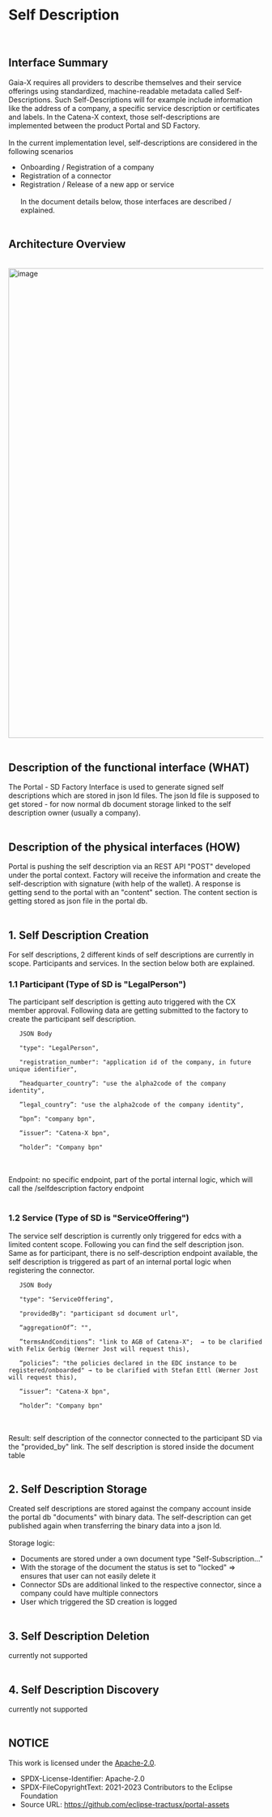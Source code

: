 # Self Description

<br>

## Interface Summary

Gaia-X requires all providers to describe themselves and their service offerings using standardized, machine-readable metadata called Self-Descriptions. Such Self-Descriptions will for example include information like the address of a company, a specific service description or certificates and labels.
In the Catena-X context, those self-descriptions are implemented between the product Portal and SD Factory.
<br>
<br>
In the current implementation level, self-descriptions are considered in the following scenarios
<br>

- Onboarding / Registration of a company
- Registration of a connector
- Registration / Release of a new app or service
  <br>
  <br>
  In the document details below, those interfaces are described / explained.
  <br>
  <br>

## Architecture Overview

<br>
<img width="927" alt="image" src="https://user-images.githubusercontent.com/94133633/210441023-e5266002-d358-4757-b06a-2eae03b23803.png">
<br>
<br>

## Description of the functional interface (WHAT)

The Portal - SD Factory Interface is used to generate signed self descriptions which are stored in json ld files.
The json ld file is supposed to get stored - for now normal db document storage linked to the self description owner (usually a company).
<br>
<br>

## Description of the physical interfaces (HOW)

Portal is pushing the self description via an REST API "POST" developed under the portal context.
Factory will receive the information and create the self-description with signature (with help of the wallet).
A response is getting send to the portal with an "content" section. The content section is getting stored as json file in the portal db.
<br>
<br>

## 1. Self Description Creation

For self descriptions, 2 different kinds of self descriptions are currently in scope.
Participants and services. In the section below both are explained.

### 1.1 Participant (Type of SD is "LegalPerson")

The participant self description is getting auto triggered with the CX member approval.
Following data are getting submitted to the factory to create the participant self description.

       JSON Body

       "type": "LegalPerson",

       "registration_number": "application id of the company, in future unique identifier",

       “headquarter_country”: "use the alpha2code of the company identity",

       ”legal_country”: "use the alpha2code of the company identity",

       “bpn”: "company bpn",

       “issuer”: "Catena-X bpn",

       “holder”: "Company bpn"

<br>
<br>
Endpoint: no specific endpoint, part of the portal internal logic, which will call the /selfdescription factory endpoint
<br>
<br>

### 1.2 Service (Type of SD is "ServiceOffering")

The service self description is currently only triggered for edcs with a limited content scope.
Following you can find the self description json. Same as for participant, there is no self-description endpoint available, the self description is triggered as part of an internal portal logic when registering the connector.

       JSON Body

       "type": "ServiceOffering",

       "providedBy": "participant sd document url",

       “aggregationOf”: "",

       ”termsAndConditions”: "link to AGB of Catena-X";  → to be clarified with Felix Gerbig (Werner Jost will request this),

       “policies”: "the policies declared in the EDC instance to be registered/onboarded" → to be clarified with Stefan Ettl (Werner Jost will request this),

       “issuer”: "Catena-X bpn",

       “holder”: "Company bpn"

<br>
<br>
Result: self description of the connector connected to the participant SD via the "provided_by" link.
The self description is stored inside the document table
<br>
<br>

## 2. Self Description Storage

Created self descriptions are stored against the company account inside the portal db "documents" with binary data.
The self-description can get published again when transferring the binary data into a json ld.
<br>
<br>
Storage logic:

- Documents are stored under a own document type "Self-Subscription..."
- With the storage of the document the status is set to "locked" => ensures that user can not easily delete it
- Connector SDs are additional linked to the respective connector, since a company could have multiple connectors
- User which triggered the SD creation is logged
  <br>
  <br>

## 3. Self Description Deletion

currently not supported
<br>
<br>

## 4. Self Description Discovery

currently not supported
<br>
<br>

## NOTICE

This work is licensed under the [Apache-2.0](https://www.apache.org/licenses/LICENSE-2.0).

- SPDX-License-Identifier: Apache-2.0
- SPDX-FileCopyrightText: 2021-2023 Contributors to the Eclipse Foundation
- Source URL: https://github.com/eclipse-tractusx/portal-assets
